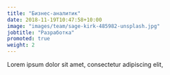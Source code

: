 ```yaml
---
title: "Бизнес-аналитик"
date: 2018-11-19T10:47:58+10:00
image: "images/team/sage-kirk-485982-unsplash.jpg"
jobtitle: "Разработка"
promoted: true
weight: 2
---
```


Lorem ipsum dolor sit amet, consectetur adipiscing elit,
<!--more-->

